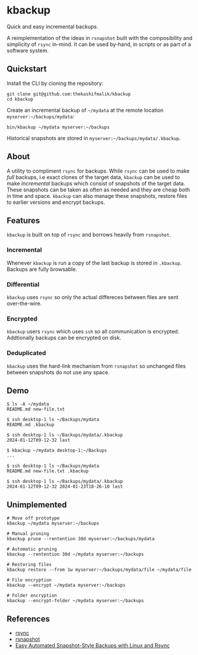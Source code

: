 # kbackup
Quick and easy incremental backups.

A reimplementation of the ideas in `rsnapshot` built with the composibility and simplicity of `rsync` in-mind. It can be
used by-hand, in scripts or as part of a software system.

## Quickstart
Install the CLI by cloning the repository:
```
git clone git@github.com:thekashifmalik/kbackup
cd kbackup
```

Create an incremental backup of `~/mydata` at the remote location `myserver:~/backups/mydata`:
```
bin/kbackup ~/mydata myserver:~/backups
```

Historical snapshots are stored in `myserver:~/backups/mydata/.kbackup`.

## About
A utility to compliment `rsync` for backups. While `rsync` can be used to make _full_ backups, i.e exact clones of the
target data, `kbackup` can be used to make _incremental_ backups which consist of snapshots of the target data. These
snapshots can be taken as often as needed and they are cheap both in time and space. `kbackup` can also manage these
snapshots, restore files to earlier versions and encrypt backups.

## Features
`kbackup` is built on top of `rsync` and borrows heavily from `rsnapshot`.

### Incremental
Whenever `kbackup` is run a copy of the last backup is stored in `.kbackup`. Backups are fully browsable.

### Differential
`kbackup` uses `rsync` so only the actual differeces between files are sent over-the-wire.

### Encrypted
`kbackup` users `rsync` which uses `ssh` so all communication is encrypted. Addtionally backups can be encrypted on
disk.

### Deduplicated
`kbackup` uses the hard-link mechanism from `rsnapshot` so unchanged files between snapshots do not use any space.

## Demo

```
$ ls -A ~/mydata
README.md new-file.txt

$ ssh desktop-1 ls ~/Backups/mydata
README.md .kbackup

$ ssh desktop-1 ls ~/Backups/mydata/.kbackup
2024-01-12T09-12-32 last

$ kbackup ~/mydata desktop-1:~/Backups
...

$ ssh desktop-1 ls ~/Backups/mydata
README.md new-file.txt .kbackup

$ ssh desktop-1 ls ~/Backups/mydata/.kbackup
2024-01-12T09-12-32 2024-01-23T18-26-10 last
```


## Unimplemented

```
# Move off prototype
kbackup ~/mydata myserver:~/backups

# Manual pruning
kbackup prune --rentention 30d myserver:~/backups/mydata

# Automatic pruning
kbackup --rentention 30d ~/mydata myserver:~/backups

# Restoring files
kbackup restore --from 1w myserver:~/backups/mydata/file ~/mydata/file

# File encryption
kbackup --encrypt ~/mydata myserver:~/backups

# Folder encryption
kbackup --encrypt-folder ~/mydata myserver:~/backups

```

## References
- [rsync](https://rsync.samba.org/)
- [rsnapshot](https://rsnapshot.org/)
- [Easy Automated Snapshot-Style Backups with Linux and Rsync](http://www.mikerubel.org/computers/rsync_snapshots/)
